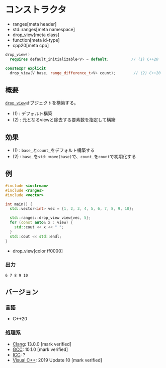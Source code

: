 # コンストラクタ
* ranges[meta header]
* std::ranges[meta namespace]
* drop_view[meta class]
* function[meta id-type]
* cpp20[meta cpp]

```cpp
drop_view()
  requires default_initializable<V> = default;          // (1) C++20

constexpr explicit
  drop_view(V base, range_difference_t<V> count);        // (2) C++20
```

## 概要

[`drop_view`](../drop_view.md)オブジェクトを構築する。

- (1) : デフォルト構築
- (2) : 元となるviewと除去する要素数を指定して構築

## 効果

- (1) : `base_`と`count_`をデフォルト構築する
- (2) : `base_`を`std::move(base)`で、`count_`を`count`で初期化する

## 例
```cpp example
#include <iostream>
#include <ranges>
#include <vector>

int main() {
  std::vector<int> vec = {1, 2, 3, 4, 5, 6, 7, 8, 9, 10};

  std::ranges::drop_view view{vec, 5};
  for (const auto& x : view) {
    std::cout << x << " ";
  }
  std::cout << std::endl;
}
```
* drop_view[color ff0000]

### 出力
```
6 7 8 9 10 
```

## バージョン
### 言語
- C++20

### 処理系
- [Clang](/implementation.md#clang): 13.0.0 [mark verified]
- [GCC](/implementation.md#gcc): 10.1.0 [mark verified]
- [ICC](/implementation.md#icc): ?
- [Visual C++](/implementation.md#visual_cpp): 2019 Update 10 [mark verified]
